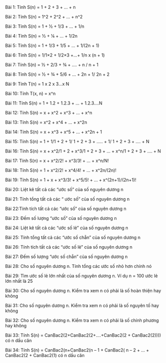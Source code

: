 Bài 1: Tính S(n) = 1 + 2 + 3 + … + n

Bài 2: Tính S(n) = 1^2 + 2^2 + … + n^2

Bài 3: Tính S(n) = 1 + ½ + 1/3 + … + 1/n

Bài 4: Tính S(n) = ½ + ¼ + … + 1/2n

Bài 5: Tính S(n) = 1 + 1/3 + 1/5 + … + 1/(2n + 1)

Bài 6: Tính S(n) = 1/1×2 + 1/2×3 +…+ 1/n x (n + 1)

Bài 7: Tính S(n) = ½ + 2/3 + ¾ + …. + n / n + 1

Bài 8: Tính S(n) = ½ + ¾ + 5/6 + … + 2n + 1/ 2n + 2

Bài 9: Tính T(n) = 1 x 2 x 3…x N

Bài 10: Tính T(x, n) = x^n

Bài 11: Tính S(n) = 1 + 1.2 + 1.2.3 + … + 1.2.3….N

Bài 12: Tính S(n) = x + x^2 + x^3 + … + x^n

Bài 13: Tính S(n) = x^2 + x^4 + … + x^2n

Bài 14: Tính S(n) = x + x^3 + x^5 + … + x^2n + 1

Bài 15: Tính S(n) = 1 + 1/1 + 2 + 1/ 1 + 2 + 3 + ….. + 1/ 1 + 2 + 3 + …. + N

Bài 16: Tính S(n) = x + x^2/1 + 2 + x^3/1 + 2 + 3 + … + x^n/1 + 2 + 3 + …. + N

Bài 17: Tính S(n) = x + x^2/2! + x^3/3! + … + x^n/N!

Bài 18: Tính S(n) = 1 + x^2/2! + x^4/4! + … + x^2n/(2n)!

Bài 19: Tính S(n) = 1 + x + x^3/3! + x^5/5! + … + x^(2n+1)/(2n+1)!

Bài 20: Liệt kê tất cả các “ước số” của số nguyên dương n

Bài 21: Tính tổng tất cả các “ ước số” của số nguyên dương n

Bài 22:Tính tích tất cả các “ước số” của số nguyên dương n

Bài 23: Đếm số lượng “ước số” của số nguyên dương n

Bài 24: Liệt kê tất cả các “ước số lẻ” của số nguyên dương n

Bài 25: Tính tổng tất cả các “ước số chẵn” của số nguyên dương n

Bài 26: Tính tích tất cả các “ước số lẻ” của số nguyên dương n

Bài 27: Đếm số lượng “ước số chẵn” của số nguyên dương n

Bài 28: Cho số nguyên dương n. Tính tổng các ước số nhỏ hơn chính nó

Bài 29: Tìm ước số lẻ lớn nhất của số nguyên dương n. Ví dụ n = 100 ước lẻ lớn nhất là 25

Bài 30: Cho số nguyên dương n. Kiểm tra xem n có phải là số hoàn thiện hay không

Bài 31: Cho số nguyên dương n. Kiểm tra xem n có phải là số nguyên tố hay không

Bài 32: Cho số nguyên dương n. Kiểm tra xem n có phải là số chính phương hay không

Bài 33: Tính S(n) = CanBac2(2+CanBac2(2+….+CanBac2(2 + CanBac2(2)))) có n dấu căn

Bài 34: Tính S(n) = CanBac2(n+CanBac2(n – 1 + CanBac2( n – 2 + … + CanBac2(2 + CanBac2(1)  có n dấu căn
